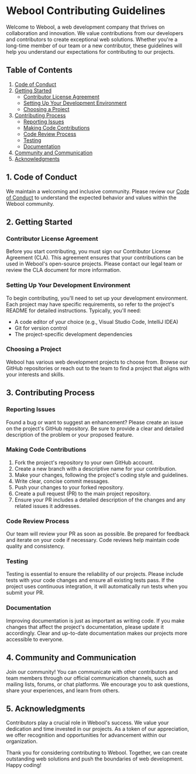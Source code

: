 # Webool Contributing Guidelines

Welcome to Webool, a web development company that thrives on collaboration and innovation. We value contributions from our developers and contributors to create exceptional web solutions. Whether you're a long-time member of our team or a new contributor, these guidelines will help you understand our expectations for contributing to our projects.

## Table of Contents

1. [Code of Conduct](#code-of-conduct)
2. [Getting Started](#getting-started)
   - [Contributor License Agreement](#contributor-license-agreement)
   - [Setting Up Your Development Environment](#setting-up-your-development-environment)
   - [Choosing a Project](#choosing-a-project)
3. [Contributing Process](#contributing-process)
   - [Reporting Issues](#reporting-issues)
   - [Making Code Contributions](#making-code-contributions)
   - [Code Review Process](#code-review-process)
   - [Testing](#testing)
   - [Documentation](#documentation)
4. [Community and Communication](#community-and-communication)
5. [Acknowledgments](#acknowledgments)

## 1. Code of Conduct

We maintain a welcoming and inclusive community. Please review our [Code of Conduct](CODE_OF_CONDUCT.md) to understand the expected behavior and values within the Webool community.

## 2. Getting Started

### Contributor License Agreement

Before you start contributing, you must sign our Contributor License Agreement (CLA). This agreement ensures that your contributions can be used in Webool's open-source projects. Please contact our legal team or review the CLA document for more information.

### Setting Up Your Development Environment

To begin contributing, you'll need to set up your development environment. Each project may have specific requirements, so refer to the project's README for detailed instructions. Typically, you'll need:

- A code editor of your choice (e.g., Visual Studio Code, IntelliJ IDEA)
- Git for version control
- The project-specific development dependencies

### Choosing a Project

Webool has various web development projects to choose from. Browse our GitHub repositories or reach out to the team to find a project that aligns with your interests and skills.

## 3. Contributing Process

### Reporting Issues

Found a bug or want to suggest an enhancement? Please create an issue on the project's GitHub repository. Be sure to provide a clear and detailed description of the problem or your proposed feature.

### Making Code Contributions

1. Fork the project's repository to your own GitHub account.
2. Create a new branch with a descriptive name for your contribution.
3. Make your changes, following the project's coding style and guidelines.
4. Write clear, concise commit messages.
5. Push your changes to your forked repository.
6. Create a pull request (PR) to the main project repository.
7. Ensure your PR includes a detailed description of the changes and any related issues it addresses.

### Code Review Process

Our team will review your PR as soon as possible. Be prepared for feedback and iterate on your code if necessary. Code reviews help maintain code quality and consistency.

### Testing

Testing is essential to ensure the reliability of our projects. Please include tests with your code changes and ensure all existing tests pass. If the project uses continuous integration, it will automatically run tests when you submit your PR.

### Documentation

Improving documentation is just as important as writing code. If you make changes that affect the project's documentation, please update it accordingly. Clear and up-to-date documentation makes our projects more accessible to everyone.

## 4. Community and Communication

Join our community! You can communicate with other contributors and team members through our official communication channels, such as mailing lists, forums, or chat platforms. We encourage you to ask questions, share your experiences, and learn from others.

## 5. Acknowledgments

Contributors play a crucial role in Webool's success. We value your dedication and time invested in our projects. As a token of our appreciation, we offer recognition and opportunities for advancement within our organization.

Thank you for considering contributing to Webool. Together, we can create outstanding web solutions and push the boundaries of web development. Happy coding!
